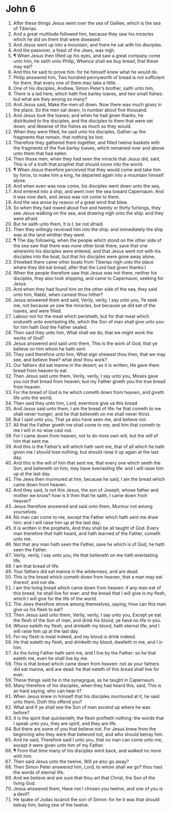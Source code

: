 ﻿# John 6
1. After these things Jesus went over the sea of Galilee, which is the sea of Tiberias. 
2. And a great multitude followed him, because they saw his miracles which he did on them that were diseased. 
3. And Jesus went up into a mountain, and there he sat with his disciples. 
4. And the passover, a feast of the Jews, was nigh. 
5. ¶ When Jesus then lifted up his eyes, and saw a great company come unto him, he saith unto Philip, Whence shall we buy bread, that these may eat? 
6. And this he said to prove him: for he himself knew what he would do. 
7. Philip answered him, Two hundred pennyworth of bread is not sufficient for them, that every one of them may take a little. 
8. One of his disciples, Andrew, Simon Peter’s brother, saith unto him, 
9. There is a lad here, which hath five barley loaves, and two small fishes: but what are they among so many? 
10. And Jesus said, Make the men sit down. Now there was much grass in the place. So the men sat down, in number about five thousand. 
11. And Jesus took the loaves; and when he had given thanks, he distributed to the disciples, and the disciples to them that were set down; and likewise of the fishes as much as they would. 
12. When they were filled, he said unto his disciples, Gather up the fragments that remain, that nothing be lost. 
13. Therefore they gathered them together, and filled twelve baskets with the fragments of the five barley loaves, which remained over and above unto them that had eaten. 
14. Then those men, when they had seen the miracle that Jesus did, said, This is of a truth that prophet that should come into the world. 
15. ¶ When Jesus therefore perceived that they would come and take him by force, to make him a king, he departed again into a mountain himself alone. 
16. And when even was now come, his disciples went down unto the sea, 
17. And entered into a ship, and went over the sea toward Capernaum. And it was now dark, and Jesus was not come to them. 
18. And the sea arose by reason of a great wind that blew. 
19. So when they had rowed about five and twenty or thirty furlongs, they see Jesus walking on the sea, and drawing nigh unto the ship: and they were afraid. 
20. But he saith unto them, It is I; be not afraid. 
21. Then they willingly received him into the ship: and immediately the ship was at the land whither they went. 
22. ¶ The day following, when the people which stood on the other side of the sea saw that there was none other boat there, save that one whereinto his disciples were entered, and that Jesus went not with his disciples into the boat, but that his disciples were gone away alone; 
23. (Howbeit there came other boats from Tiberias nigh unto the place where they did eat bread, after that the Lord had given thanks:) 
24. When the people therefore saw that Jesus was not there, neither his disciples, they also took shipping, and came to Capernaum, seeking for Jesus. 
25. And when they had found him on the other side of the sea, they said unto him, Rabbi, when camest thou hither? 
26. Jesus answered them and said, Verily, verily, I say unto you, Ye seek me, not because ye saw the miracles, but because ye did eat of the loaves, and were filled. 
27. Labour not for the meat which perisheth, but for that meat which endureth unto everlasting life, which the Son of man shall give unto you: for him hath God the Father sealed. 
28. Then said they unto him, What shall we do, that we might work the works of God? 
29. Jesus answered and said unto them, This is the work of God, that ye believe on him whom he hath sent. 
30. They said therefore unto him, What sign shewest thou then, that we may see, and believe thee? what dost thou work? 
31. Our fathers did eat manna in the desert; as it is written, He gave them bread from heaven to eat. 
32. Then Jesus said unto them, Verily, verily, I say unto you, Moses gave you not that bread from heaven; but my Father giveth you the true bread from heaven. 
33. For the bread of God is he which cometh down from heaven, and giveth life unto the world. 
34. Then said they unto him, Lord, evermore give us this bread. 
35. And Jesus said unto them, I am the bread of life: he that cometh to me shall never hunger; and he that believeth on me shall never thirst. 
36. But I said unto you, That ye also have seen me, and believe not. 
37. All that the Father giveth me shall come to me; and him that cometh to me I will in no wise cast out. 
38. For I came down from heaven, not to do mine own will, but the will of him that sent me. 
39. And this is the Father’s will which hath sent me, that of all which he hath given me I should lose nothing, but should raise it up again at the last day. 
40. And this is the will of him that sent me, that every one which seeth the Son, and believeth on him, may have everlasting life: and I will raise him up at the last day. 
41. The Jews then murmured at him, because he said, I am the bread which came down from heaven. 
42. And they said, Is not this Jesus, the son of Joseph, whose father and mother we know? how is it then that he saith, I came down from heaven? 
43. Jesus therefore answered and said unto them, Murmur not among yourselves. 
44. No man can come to me, except the Father which hath sent me draw him: and I will raise him up at the last day. 
45. It is written in the prophets, And they shall be all taught of God. Every man therefore that hath heard, and hath learned of the Father, cometh unto me. 
46. Not that any man hath seen the Father, save he which is of God, he hath seen the Father. 
47. Verily, verily, I say unto you, He that believeth on me hath everlasting life. 
48. I am that bread of life. 
49. Your fathers did eat manna in the wilderness, and are dead. 
50. This is the bread which cometh down from heaven, that a man may eat thereof, and not die. 
51. I am the living bread which came down from heaven: if any man eat of this bread, he shall live for ever: and the bread that I will give is my flesh, which I will give for the life of the world. 
52. The Jews therefore strove among themselves, saying, How can this man give us his flesh to eat? 
53. Then Jesus said unto them, Verily, verily, I say unto you, Except ye eat the flesh of the Son of man, and drink his blood, ye have no life in you. 
54. Whoso eateth my flesh, and drinketh my blood, hath eternal life; and I will raise him up at the last day. 
55. For my flesh is meat indeed, and my blood is drink indeed. 
56. He that eateth my flesh, and drinketh my blood, dwelleth in me, and I in him. 
57. As the living Father hath sent me, and I live by the Father: so he that eateth me, even he shall live by me. 
58. This is that bread which came down from heaven: not as your fathers did eat manna, and are dead: he that eateth of this bread shall live for ever. 
59. These things said he in the synagogue, as he taught in Capernaum. 
60. Many therefore of his disciples, when they had heard this, said, This is an hard saying; who can hear it? 
61. When Jesus knew in himself that his disciples murmured at it, he said unto them, Doth this offend you? 
62. What and if ye shall see the Son of man ascend up where he was before? 
63. It is the spirit that quickeneth; the flesh profiteth nothing: the words that I speak unto you, they are spirit, and they are life. 
64. But there are some of you that believe not. For Jesus knew from the beginning who they were that believed not, and who should betray him. 
65. And he said, Therefore said I unto you, that no man can come unto me, except it were given unto him of my Father. 
66. ¶ From that time many of his disciples went back, and walked no more with him. 
67. Then said Jesus unto the twelve, Will ye also go away? 
68. Then Simon Peter answered him, Lord, to whom shall we go? thou hast the words of eternal life. 
69. And we believe and are sure that thou art that Christ, the Son of the living God. 
70. Jesus answered them, Have not I chosen you twelve, and one of you is a devil? 
71. He spake of Judas Iscariot the son of Simon: for he it was that should betray him, being one of the twelve. 
